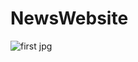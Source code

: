 # NewsWebsite

![first jpg](https://github.com/rajkamal705/NewsWebsite/assets/71245653/6636818a-678f-4429-9a55-3275bfc43ac1)
